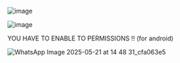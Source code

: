


![image](https://github.com/user-attachments/assets/71e7cc06-4922-4542-9593-77e35a888dd7)


![image](https://github.com/user-attachments/assets/685d2b80-bf09-4800-ad8f-5dbd982f73db)



YOU HAVE TO ENABLE TO PERMISSIONS !! (for android)

![WhatsApp Image 2025-05-21 at 14 48 31_cfa063e5](https://github.com/user-attachments/assets/f5b5898b-c21d-4779-babb-2f759df6a8ec)
